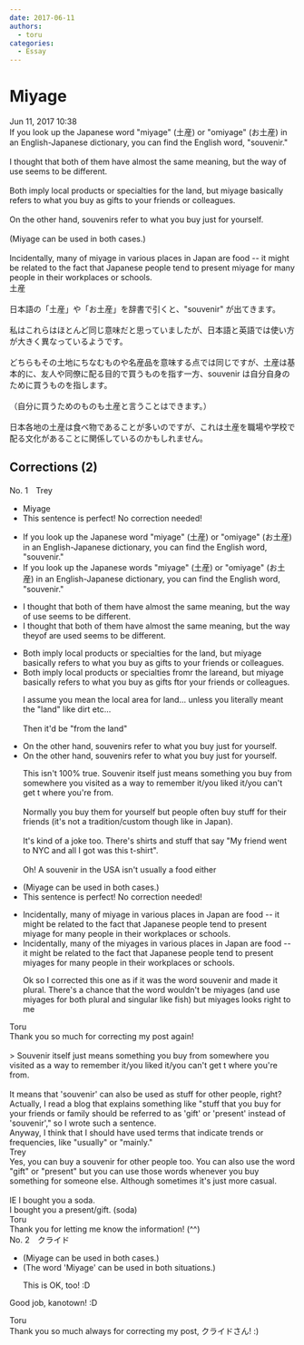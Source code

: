 ```yaml
---
date: 2017-06-11
authors:
  - toru
categories:
  - Essay
---
```


<h1 id="subject_show">Miyage</h1>
<div class="date">Jun 11, 2017 10:38</div>
<div id="post"><div id="body_show_ori">
 If you look up the Japanese word "miyage" (土産) or "omiyage" (お土産) in an English-Japanese dictionary, you can find the English word, "souvenir."<br/><br/>I thought that both of them have almost the same meaning, but the way of use seems to be different.<br/><br/>Both imply local products or specialties for the land, but miyage basically refers to what you buy as gifts to your friends or colleagues.<br/><br/>On the other hand, souvenirs refer to what you buy just for yourself.<br/><br/>(Miyage can be used in both cases.)<br/><br/>Incidentally, many of miyage in  various places in Japan are food -- it might be related to the fact that Japanese people tend to present miyage for many people in their workplaces or schools.
</div></div>

<!-- more -->

<div id="post_ja"><div id="body_show_mo">
土産<br/><br/>日本語の「土産」や「お土産」を辞書で引くと、"souvenir" が出てきます。<br/><br/>私はこれらはほとんど同じ意味だと思っていましたが、日本語と英語では使い方が大きく異なっているようです。<br/><br/>どちらもその土地にちなむものや名産品を意味する点では同じですが、土産は基本的に、友人や同僚に配る目的で買うものを指す一方、souvenir は自分自身のために買うものを指します。<br/><br/>（自分に買うためのものも土産と言うことはできます。）<br/><br/>日本各地の土産は食べ物であることが多いのですが、これは土産を職場や学校で配る文化があることに関係しているのかもしれません。
</div></div>

## Corrections (2)
<div id="block"><div class="first_name"> No. 1　<span class="just_name">Trey</span></div><div id="block2">
<ul class="correction_field">
<li class="incorrect">Miyage</li>
<li class="corrected perfect">This sentence is perfect! No correction needed!</li>
</ul>
<ul class="correction_field">
<li class="incorrect">If you look up the Japanese word "miyage" (土産) or "omiyage" (お土産) in an English-Japanese dictionary, you can find the English word, "souvenir."</li>
<li class="corrected correct">
If you look up the Japanese word<span class="f_red">s</span> "miyage" (土産) or "omiyage" (お土産) in an English-Japanese dictionary, you can find the English word, "souvenir."
</li>
</ul>
<ul class="correction_field">
<li class="incorrect">I thought that both of them have almost the same meaning, but the way of use seems to be different.</li>
<li class="corrected correct">
I thought that both of them have almost the same meaning, but the way <span class="f_red">they</span><span class="f_gray"><span class="sline">of</span></span> <span class="f_red">are </span>use<span class="f_red">d</span> seems to be different.
</li>
</ul>
<ul class="correction_field">
<li class="incorrect">Both imply local products or specialties for the land, but miyage basically refers to what you buy as gifts to your friends or colleagues.</li>
<li class="corrected correct">
Both imply local products or specialties f<span class="f_red">r</span>o<span class="f_red">m</span><span class="f_gray"><span class="sline">r</span></span> the <span class="f_gray"><span class="sline">l</span></span>a<span class="f_red">rea</span><span class="f_gray"><span class="sline">nd</span></span>, but miyage basically refers to what you buy as gifts <span class="f_red">f</span><span class="f_gray"><span class="sline">t</span></span>o<span class="f_red">r</span> your friends or colleagues.
<p class="correction_comment">I assume you mean the local area for land... unless you literally meant the "land" like dirt etc...<br/><br/>Then it'd be "from the land"</p>
</li>
</ul>
<ul class="correction_field">
<li class="incorrect">On the other hand, souvenirs refer to what you buy just for yourself.</li>
<li class="corrected correct">
On the other hand, souvenirs refer to what you buy just for yourself.
<p class="correction_comment">This isn't 100% true. Souvenir itself just means something you buy from somewhere you visited as a way to remember it/you liked it/you can't get t where you're from.<br/><br/>Normally you buy them for yourself but people often buy stuff for their friends (it's not a tradition/custom though like in Japan).<br/><br/>It's kind of a joke too. There's shirts and stuff that say "My friend went to NYC and all I got was this t-shirt". <br/><br/>Oh! A souvenir  in the USA isn't usually a food either</p>
</li>
</ul>
<ul class="correction_field">
<li class="incorrect">(Miyage can be used in both cases.)</li>
<li class="corrected perfect">This sentence is perfect! No correction needed!</li>
</ul>
<ul class="correction_field">
<li class="incorrect">Incidentally, many of miyage in  various places in Japan are food -- it might be related to the fact that Japanese people tend to present miyage for many people in their workplaces or schools.</li>
<li class="corrected correct">
Incidentally, many of <span class="f_red">the </span>miyage<span class="f_red">s</span> in  various places in Japan are food -- it might be related to the fact that Japanese people tend to present miyage<span class="f_red">s</span> for many people in their workplaces or schools.
<p class="correction_comment">Ok so I corrected this one as if it was the word souvenir and made it plural. There's a chance that the word wouldn't be miyages (and use miyages for both plural and singular like fish) but miyages looks right to me</p>
</li>
</ul>
</div><div class="name"><span class="just_name">Toru</span><br>
Thank you so much for correcting my post again!<br/><br/>&gt; Souvenir itself just means something you buy from somewhere you visited as a way to remember it/you liked it/you can't get t where you're from.<br/><br/>It means that 'souvenir' can also be used as stuff for other people, right?<br/>Actually, I read a blog that explains something like "stuff that you buy for your friends or family should be referred to as 'gift' or 'present' instead of 'souvenir'," so I wrote such a sentence.<br/>Anyway, I think that I should have used terms that indicate trends or frequencies, like "usually" or "mainly."
</div>
<div class="name"><span class="just_name">Trey</span><br>
Yes, you can buy a souvenir for other people too. You can also use the word "gift" or "present" but you can use those words whenever you buy something for someone else. Although sometimes it's just more casual. <br/><br/>IE I bought you a soda. <br/>I bought you a present/gift. (soda)<br/>
</div>
<div class="name"><span class="just_name">Toru</span><br>
Thank you for letting me know the information! (^^)
</div>
</div>
<div id="block"><div class="first_name"> No. 2　<span class="just_name">クライド</span></div><div id="block2">
<ul class="correction_field">
<li class="incorrect">(Miyage can be used in both cases.)</li>
<li class="corrected correct">
(<span class="f_blue">The word</span> 'Miyage' can be used in both <span class="f_blue">situations</span>.)
<p class="correction_comment">This is OK, too! :D</p>
</li>
</ul>
<p class="comment_small">
 Good job, kanotown! :D
</p>

</div><div class="name"><span class="just_name">Toru</span><br>
Thank you so much always for correcting my post, クライドさん! :)
</div>
</div>
